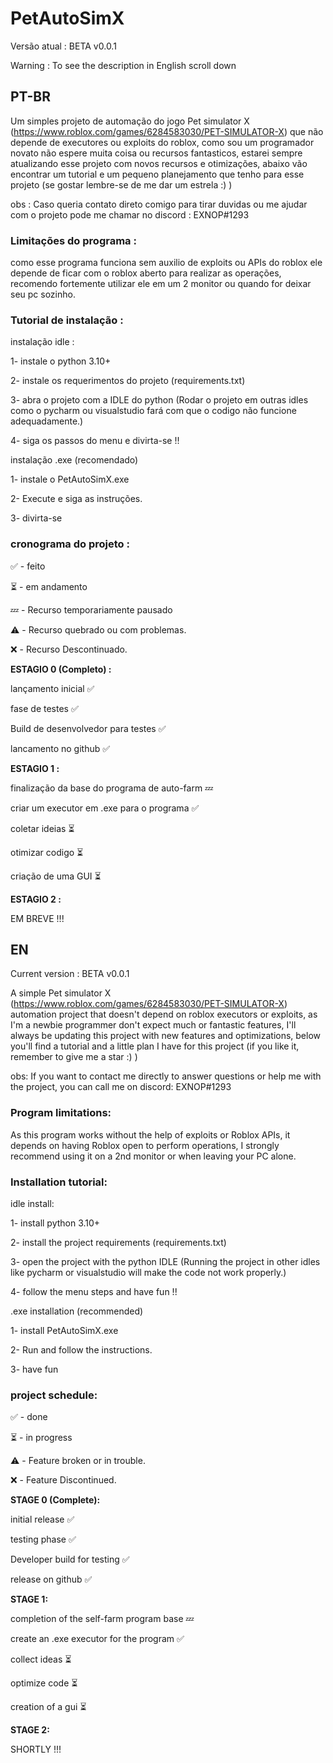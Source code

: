 # PetAutoSimX
Versão atual : BETA v0.0.1

Warning : To see the description in English scroll down

## PT-BR

Um simples projeto de automação do jogo Pet simulator X (https://www.roblox.com/games/6284583030/PET-SIMULATOR-X) que não depende de executores ou exploits do roblox,  como sou um programador novato não espere muita coisa ou recursos fantasticos, estarei sempre atualizando esse projeto com novos recursos e otimizações, abaixo vão encontrar um tutorial e um pequeno planejamento que tenho para esse projeto (se gostar lembre-se de me dar um estrela :) )

obs : Caso queria contato direto comigo para tirar duvidas ou me ajudar com o projeto pode me chamar no discord : EXNOP#1293

### Limitações do programa :

como esse programa funciona sem auxilio de exploits ou APIs do roblox ele depende de ficar com o roblox aberto para realizar as operações, recomendo fortemente utilizar ele em um 2 monitor ou quando for deixar seu pc sozinho.

### Tutorial de instalação :

instalação idle : 

1- instale o python 3.10+

2- instale os requerimentos do projeto (requirements.txt)

3- abra o projeto com a IDLE do python (Rodar o projeto em outras idles como o pycharm ou visualstudio fará com que o codigo não funcione adequadamente.)

4- siga os passos do menu e divirta-se !!

instalação .exe (recomendado)

1- instale o PetAutoSimX.exe

2- Execute e siga as instruções.

3- divirta-se

### cronograma do projeto :

✅ - feito

⏳ - em andamento

💤 - Recurso temporariamente pausado

⚠️ - Recurso quebrado ou com problemas.

❌ - Recurso Descontinuado.


**ESTAGIO 0 (Completo) :**


lançamento inicial ✅

fase de testes ✅

Build de desenvolvedor para testes ✅

lancamento no github ✅

**ESTAGIO 1 :**


finalização da base do programa de auto-farm 💤

criar um executor em .exe para o programa ✅

coletar ideias ⏳

otimizar codigo ⏳

criação de uma GUI ⏳

**ESTAGIO 2 :**


EM BREVE !!!

## EN
Current version : BETA v0.0.1

A simple Pet simulator X (https://www.roblox.com/games/6284583030/PET-SIMULATOR-X) automation project that doesn't depend on roblox executors or exploits, as I'm a newbie programmer don't expect much or fantastic features, I'll always be updating this project with new features and optimizations, below you'll find a tutorial and a little plan I have for this project (if you like it, remember to give me a star :) )

obs: If you want to contact me directly to answer questions or help me with the project, you can call me on discord: EXNOP#1293

### Program limitations:

As this program works without the help of exploits or Roblox APIs, it depends on having Roblox open to perform operations, I strongly recommend using it on a 2nd monitor or when leaving your PC alone.

### Installation tutorial:

idle install:

1- install python 3.10+

2- install the project requirements (requirements.txt)

3- open the project with the python IDLE (Running the project in other idles like pycharm or visualstudio will make the code not work properly.)

4- follow the menu steps and have fun !!

.exe installation (recommended)

1- install PetAutoSimX.exe

2- Run and follow the instructions.

3- have fun

### project schedule:

✅ - done

⏳ - in progress

⚠️ - Feature broken or in trouble.

❌ - Feature Discontinued.


**STAGE 0 (Complete):**


initial release ✅

testing phase ✅

Developer build for testing ✅

release on github ✅

**STAGE 1:**


completion of the self-farm program base 💤

create an .exe executor for the program ✅

collect ideas ⏳

optimize code ⏳

creation of a gui ⏳

**STAGE 2:**


SHORTLY !!!
